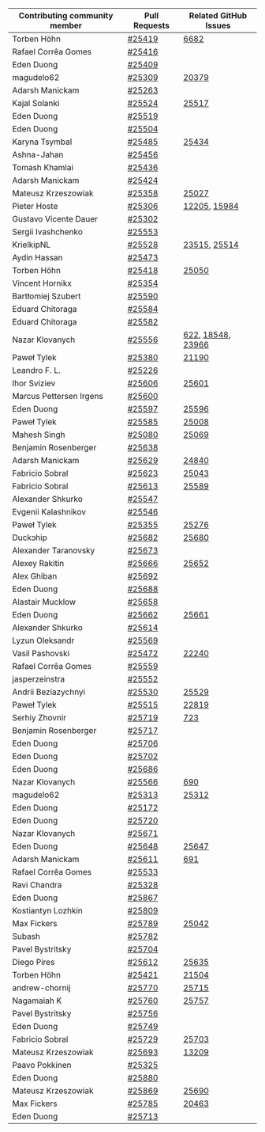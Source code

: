 | Contributing community member | Pull Requests | Related GitHub Issues |
| ------- | ------- | ------- |
| Torben Höhn | [#25419](https://github.com/magento/magento2/pull/25419) | [6682](https://github.com/magento/magento2/issues/6682) |
| Rafael Corrêa Gomes | [#25416](https://github.com/magento/magento2/pull/25416) |  |
| Eden Duong | [#25409](https://github.com/magento/magento2/pull/25409) |  |
| magudelo62 | [#25309](https://github.com/magento/magento2/pull/25309) | [20379](https://github.com/magento/magento2/issues/20379) |
| Adarsh Manickam | [#25263](https://github.com/magento/magento2/pull/25263) |  |
| Kajal Solanki | [#25524](https://github.com/magento/magento2/pull/25524) | [25517](https://github.com/magento/magento2/issues/25517) |
| Eden Duong | [#25519](https://github.com/magento/magento2/pull/25519) |  |
| Eden Duong | [#25504](https://github.com/magento/magento2/pull/25504) |  |
| Karyna Tsymbal | [#25485](https://github.com/magento/magento2/pull/25485) | [25434](https://github.com/magento/magento2/issues/25434) |
| Ashna-Jahan | [#25456](https://github.com/magento/magento2/pull/25456) |  |
| Tomash Khamlai | [#25436](https://github.com/magento/magento2/pull/25436) |  |
| Adarsh Manickam | [#25424](https://github.com/magento/magento2/pull/25424) |  |
| Mateusz Krzeszowiak | [#25358](https://github.com/magento/magento2/pull/25358) | [25027](https://github.com/magento/magento2/issues/25027) |
| Pieter Hoste | [#25306](https://github.com/magento/magento2/pull/25306) | [12205](https://github.com/magento/magento2/issues/12205), [15984](https://github.com/magento/magento2/issues/15984) |
| Gustavo Vicente Dauer | [#25302](https://github.com/magento/magento2/pull/25302) |  |
| Sergii Ivashchenko | [#25553](https://github.com/magento/magento2/pull/25553) |  |
| KrielkipNL | [#25528](https://github.com/magento/magento2/pull/25528) | [23515](https://github.com/magento/magento2/issues/23515), [25514](https://github.com/magento/magento2/issues/25514) |
| Aydin Hassan | [#25473](https://github.com/magento/magento2/pull/25473) |  |
| Torben Höhn | [#25418](https://github.com/magento/magento2/pull/25418) | [25050](https://github.com/magento/magento2/issues/25050) |
| Vincent Hornikx | [#25354](https://github.com/magento/magento2/pull/25354) |  |
| Bartłomiej Szubert | [#25590](https://github.com/magento/magento2/pull/25590) |  |
| Eduard Chitoraga | [#25584](https://github.com/magento/magento2/pull/25584) |  |
| Eduard Chitoraga | [#25582](https://github.com/magento/magento2/pull/25582) |  |
| Nazar Klovanych | [#25556](https://github.com/magento/magento2/pull/25556) | [622](https://github.com/magento/magento2/issues/622), [18548](https://github.com/magento/magento2/issues/18548), [23966](https://github.com/magento/magento2/issues/23966) |
| Paweł Tylek | [#25380](https://github.com/magento/magento2/pull/25380) | [21190](https://github.com/magento/magento2/issues/21190) |
| Leandro F. L. | [#25226](https://github.com/magento/magento2/pull/25226) |  |
| Ihor Sviziev | [#25606](https://github.com/magento/magento2/pull/25606) | [25601](https://github.com/magento/magento2/issues/25601) |
| Marcus Pettersen Irgens | [#25600](https://github.com/magento/magento2/pull/25600) |  |
| Eden Duong | [#25597](https://github.com/magento/magento2/pull/25597) | [25596](https://github.com/magento/magento2/issues/25596) |
| Paweł Tylek | [#25585](https://github.com/magento/magento2/pull/25585) | [25008](https://github.com/magento/magento2/issues/25008) |
| Mahesh Singh | [#25080](https://github.com/magento/magento2/pull/25080) | [25069](https://github.com/magento/magento2/issues/25069) |
| Benjamin Rosenberger | [#25638](https://github.com/magento/magento2/pull/25638) |  |
| Adarsh Manickam | [#25629](https://github.com/magento/magento2/pull/25629) | [24840](https://github.com/magento/magento2/issues/24840) |
| Fabricio Sobral | [#25623](https://github.com/magento/magento2/pull/25623) | [25043](https://github.com/magento/magento2/issues/25043) |
| Fabricio Sobral | [#25613](https://github.com/magento/magento2/pull/25613) | [25589](https://github.com/magento/magento2/issues/25589) |
| Alexander Shkurko | [#25547](https://github.com/magento/magento2/pull/25547) |  |
| Evgenii Kalashnikov | [#25546](https://github.com/magento/magento2/pull/25546) |  |
| Paweł Tylek | [#25355](https://github.com/magento/magento2/pull/25355) | [25276](https://github.com/magento/magento2/issues/25276) |
| Duckↄhip | [#25682](https://github.com/magento/magento2/pull/25682) | [25680](https://github.com/magento/magento2/issues/25680) |
| Alexander Taranovsky | [#25673](https://github.com/magento/magento2/pull/25673) |  |
| Alexey Rakitin | [#25666](https://github.com/magento/magento2/pull/25666) | [25652](https://github.com/magento/magento2/issues/25652) |
| Alex Ghiban | [#25692](https://github.com/magento/magento2/pull/25692) |  |
| Eden Duong | [#25688](https://github.com/magento/magento2/pull/25688) |  |
| Alastair Mucklow | [#25658](https://github.com/magento/magento2/pull/25658) |  |
| Eden Duong | [#25662](https://github.com/magento/magento2/pull/25662) | [25661](https://github.com/magento/magento2/issues/25661) |
| Alexander Shkurko | [#25614](https://github.com/magento/magento2/pull/25614) |  |
| Lyzun Oleksandr | [#25569](https://github.com/magento/magento2/pull/25569) |  |
| Vasil Pashovski | [#25472](https://github.com/magento/magento2/pull/25472) | [22240](https://github.com/magento/magento2/issues/22240) |
| Rafael Corrêa Gomes | [#25559](https://github.com/magento/magento2/pull/25559) |  |
| jasperzeinstra | [#25552](https://github.com/magento/magento2/pull/25552) |  |
| Andrii Beziazychnyi | [#25530](https://github.com/magento/magento2/pull/25530) | [25529](https://github.com/magento/magento2/issues/25529) |
| Paweł Tylek | [#25515](https://github.com/magento/magento2/pull/25515) | [22819](https://github.com/magento/magento2/issues/22819) |
| Serhiy Zhovnir | [#25719](https://github.com/magento/magento2/pull/25719) | [723](https://github.com/magento/magento2/issues/723) |
| Benjamin Rosenberger | [#25717](https://github.com/magento/magento2/pull/25717) |  |
| Eden Duong | [#25706](https://github.com/magento/magento2/pull/25706) |  |
| Eden Duong | [#25702](https://github.com/magento/magento2/pull/25702) |  |
| Eden Duong | [#25686](https://github.com/magento/magento2/pull/25686) |  |
| Nazar Klovanych | [#25566](https://github.com/magento/magento2/pull/25566) | [690](https://github.com/magento/magento2/issues/690) |
| magudelo62 | [#25313](https://github.com/magento/magento2/pull/25313) | [25312](https://github.com/magento/magento2/issues/25312) |
| Eden Duong | [#25172](https://github.com/magento/magento2/pull/25172) |  |
| Eden Duong | [#25720](https://github.com/magento/magento2/pull/25720) |  |
| Nazar Klovanych | [#25671](https://github.com/magento/magento2/pull/25671) |  |
| Eden Duong | [#25648](https://github.com/magento/magento2/pull/25648) | [25647](https://github.com/magento/magento2/issues/25647) |
| Adarsh Manickam | [#25611](https://github.com/magento/magento2/pull/25611) | [691](https://github.com/magento/magento2/issues/691) |
| Rafael Corrêa Gomes | [#25533](https://github.com/magento/magento2/pull/25533) |  |
| Ravi Chandra | [#25328](https://github.com/magento/magento2/pull/25328) |  |
| Eden Duong | [#25867](https://github.com/magento/magento2/pull/25867) |  |
| Kostiantyn Lozhkin | [#25809](https://github.com/magento/magento2/pull/25809) |  |
| Max Fickers | [#25789](https://github.com/magento/magento2/pull/25789) | [25042](https://github.com/magento/magento2/issues/25042) |
| Subash | [#25782](https://github.com/magento/magento2/pull/25782) |  |
| Pavel Bystritsky | [#25704](https://github.com/magento/magento2/pull/25704) |  |
| Diego Pires | [#25612](https://github.com/magento/magento2/pull/25612) | [25635](https://github.com/magento/magento2/issues/25635) |
| Torben Höhn | [#25421](https://github.com/magento/magento2/pull/25421) | [21504](https://github.com/magento/magento2/issues/21504) |
| andrew-chornij | [#25770](https://github.com/magento/magento2/pull/25770) | [25715](https://github.com/magento/magento2/issues/25715) |
| Nagamaiah K | [#25760](https://github.com/magento/magento2/pull/25760) | [25757](https://github.com/magento/magento2/issues/25757) |
| Pavel Bystritsky | [#25756](https://github.com/magento/magento2/pull/25756) |  |
| Eden Duong | [#25749](https://github.com/magento/magento2/pull/25749) |  |
| Fabricio Sobral | [#25729](https://github.com/magento/magento2/pull/25729) | [25703](https://github.com/magento/magento2/issues/25703) |
| Mateusz Krzeszowiak | [#25693](https://github.com/magento/magento2/pull/25693) | [13209](https://github.com/magento/magento2/issues/13209) |
| Paavo Pokkinen| [#25325](https://github.com/magento/magento2/pull/25325) |  |
| Eden Duong | [#25880](https://github.com/magento/magento2/pull/25880) |  |
| Mateusz Krzeszowiak | [#25869](https://github.com/magento/magento2/pull/25869) | [25690](https://github.com/magento/magento2/issues/25690) |
| Max Fickers | [#25785](https://github.com/magento/magento2/pull/25785) | [20463](https://github.com/magento/magento2/issues/20463) |
| Eden Duong | [#25713](https://github.com/magento/magento2/pull/25713) |  |